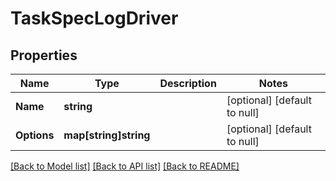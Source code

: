 # TaskSpecLogDriver

## Properties
Name | Type | Description | Notes
------------ | ------------- | ------------- | -------------
**Name** | **string** |  | [optional] [default to null]
**Options** | **map[string]string** |  | [optional] [default to null]

[[Back to Model list]](../README.md#documentation-for-models) [[Back to API list]](../README.md#documentation-for-api-endpoints) [[Back to README]](../README.md)


